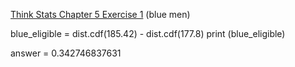 [Think Stats Chapter 5 Exercise 1](http://greenteapress.com/thinkstats2/html/thinkstats2006.html#toc50) (blue men)

blue_eligible = dist.cdf(185.42) - dist.cdf(177.8)
print (blue_eligible)

answer = 0.342746837631
